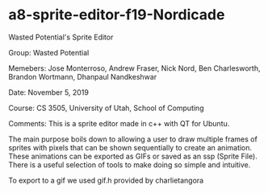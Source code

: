 # a8-sprite-editor-f19-Nordicade
Wasted Potential's Sprite Editor

Group:     Wasted Potential

Memebers:  Jose Monterroso, Andrew Fraser, Nick Nord, Ben Charlesworth, Brandon Wortmann, Dhanpaul Nandkeshwar

Date:      November 5, 2019

Course:    CS 3505, University of Utah, School of Computing

Comments:
This is a sprite editor made in c++ with QT for Ubuntu.

The main purpose boils down to allowing a user to draw multiple frames of sprites with pixels that
can be shown sequentially to create an animation. These animations can be exported as GIFs or saved
as an ssp (Sprite File). There is a useful selection of tools to make doing so simple and intuitive.

To export to a gif we used gif.h provided by charlietangora
